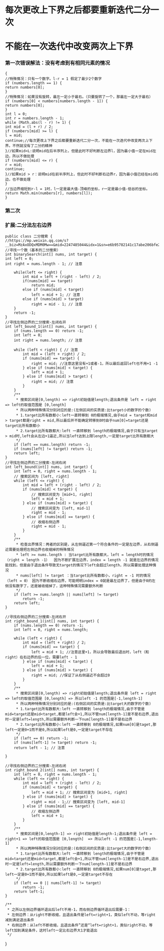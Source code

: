 # 每次更改上下界之后都要重新迭代二分一次

# 不能在一次迭代中改变两次上下界

### 第一次错误解法：没有考虑到有相同元素的情况

    {
    //特殊情况：只有一个数字。l-r = 1 假定了最少2个数字
    if (numbers.length == 1) {
    return numbers[0];
    }
    //特殊情况：如果没有旋转，最左一定小于最右。（只要旋转了一个，那最左一定大于最右）
    if (numbers[0] < numbers[numbers.length - 1]) {
    return numbers[0];
    }
    int l = 0;
    int r = numbers.length - 1;
    while (Math.abs(l - r) != 1) {
    int mid = (l + r) / 2;
    if (numbers[mid] >= l) {
    l = mid;
    continue;//每次更改上下界之后都要重新迭代二分一次，不能在一次迭代中改变两次上下界。不然就没有了二分的精神
    }//如果mid<L:说明mid在后半序列上，但是此时不好判断左边界l，因为最小值一定在mid左边，所以不做处理
    if (numbers[mid] <= r) {
    r = mid;
    continue;
    }//如果mid > r：说明mid在前半序列上，但此时不好判断右边界r，因为最小值已经在mid右边，也不做处理
    }
    //当边界缩短到r-l = 1时，l一定是最大值-顶峰的坐标，r一定是最小值-低谷的坐标。
    return Math.min(numbers[r], numbers[l]);
    }

### 第二次

### 扩展:二分法左右边界

    public class 二分搜索 {
    //https://mp.weixin.qq.com/s?__biz=MzAxODQxMDM0Mw==&mid=2247485044&idx=1&sn=e6b95782141c17abe206bfe2323a4226&scene=21
    //寻找一个数（基本的二分搜索）
    int binarySearch(int[] nums, int target) {
    int left = 0;
    int right = nums.length - 1; // 注意

        while(left <= right) {
            int mid = left + (right - left) / 2;
            if(nums[mid] == target)
                return mid;
            else if (nums[mid] < target)
                left = mid + 1; // 注意
            else if (nums[mid] > target)
                right = mid - 1; // 注意
        }
        return -1;
    }
    //寻找左侧边界的二分搜索-左闭右开
    int left_bound_1(int[] nums, int target) {
        if (nums.length == 0) return -1;
        int left = 0;
        int right = nums.length; // 注意

        while (left < right) { // 注意
            int mid = (left + right) / 2;
            if (nums[mid] == target) {
                right = mid; //注意这里没有+1或者-1，所以最后返回left也不用+1 -1
            } else if (nums[mid] < target) {
                left = mid + 1;
            } else if (nums[mid] > target) {
                right = mid; // 注意
            }
        }
        /**
         * 搜索区间是[0,length) => right初始值是length;退出条件是 left = right => left的取值范围是 [0,length]
         * 所以两种特殊情况分别对应的是:(左侧区间的实质是:比target小的数字的个数)
         * 1.target比所有数都小:left一直转移到 0的极端情况,由于mid = target和mid > target都是right = mid,所以最后并不能确定转移到0时由于num[0]=target还是target比所有数都小
         * 2.target比所有数都大:left 一直转移到 length的极端情况,由于只有当target > mid时,left会从左边+1逼近,所以当left达到上限length,一定是target比所有数都大
         */
        if (left == nums.length) return -1;
        if (nums[left] != target) return -1;
        return left;
    }
    //寻找左侧边界的二分搜索-左闭右闭
    int left_bound(int[] nums, int target) {
        int left = 0, right = nums.length - 1;
        // 搜索区间为 [left, right]
        while (left <= right) {
            int mid = left + (right - left) / 2;
            if (nums[mid] < target) {
                // 搜索区间变为 [mid+1, right]
                left = mid + 1;
            } else if (nums[mid] > target) {
                // 搜索区间变为 [left, mid-1]
                right = mid - 1;
            } else if (nums[mid] == target) {
                // 收缩右侧边界
                right = mid - 1;
            }
        }
        /**
         * 检查出界情况：两者的区别是，从左侧逼近第一个符合条件的一定是左边界，从右侧逼近需要处理把左侧边界也收缩掉的特殊情况
         * left >= nums.length : 当target比所有数都大，left = length时的情况 （right = length -1）  因为不断扩展左边界，index = length -1 就是左边界的情况能找到，但是由于退出条件导致无target的情况下left会超过length，所以需要处理这种情况
         * nums[left] != target ：当target比所有数都小，right = -1 时的情况 （left = 0） 因为不断收缩右边界，可能明明index = 0就是最左边界了，但是由于0的左侧没有数字了，还是被收缩掉了，这种特殊情况需要额外判断
         */
        if (left >= nums.length || nums[left] != target)
            return -1;
        return left;
    }

    //寻找右侧边界的二分搜索-左闭右开
    int right_bound_1(int[] nums, int target) {
        if (nums.length == 0) return -1;
        int left = 0, right = nums.length;

        while (left < right) {
            int mid = (left + right) / 2;
            if (nums[mid] == target) {
                left = mid + 1; //注意这里+1，所以会导致最后退出时，left（和right）在右边界的后一位，需要left - 1
            } else if (nums[mid] < target) {
                left = mid + 1;
            } else if (nums[mid] > target) {
                right = mid; //保证了从右侧逼近不会超过0
            }
        }
        /**
         * 搜索区间是[0,length) => right初始值是length;退出条件是 left = right => left的取值范围是 [0,length] => 所以left -1 的范围是[-1,length-1]
         * 所以两种特殊情况分别对应的是:(右侧区间的实质是:比target大的数字的个数)
         * 1.target比所有数都大:left 一直转移到 length的极端情况,由于不管是mid=target还是mid<target,都是left会+1,所以不管num[length-1]是不是右边界,退出时一定是left=length,所以需要额外判断一下num[length-1]是不是右边界
         * 2.target比所有数都小:left 一直转移到 0的极端情况,如果num[0]是taget,那left一定是0+1而不是0,所以如果left是0,一定是target不存在
         */
        if (left == 0) return -1;
        if (nums[left-1] != target) return -1;
        return left - 1; // 注意

    }

    //寻找右侧边界的二分搜索-左闭右闭
    int right_bound_2(int[] nums, int target) {
        int left = 0, right = nums.length - 1;
        while (left <= right) {
            int mid = left + (right - left) / 2;
            if (nums[mid] < target) {
                left = mid + 1; // 搜索区间变为 [mid+1, right]
            } else if (nums[mid] > target) {
                right = mid - 1;// 搜索区间变为 [left, mid-1]
            } else if (nums[mid] == target) {
                // 收缩左侧边界
                left = mid + 1;
            }
        }
        /**
         * 搜索区间是[0,length-1] => right初始值是length-1;退出条件是 left = right+1 => left的取值范围是 [0,length]  => 所以left -1 的范围是[-1,length-1]
         * 所以两种特殊情况分别对应的是:(右侧区间的实质是:比target大的数字的个数)
         * 1.target比所有数都大:left 一直转移到 length的极端情况,由于不管是mid=target还是mid<target,都是left会+1,所以不管num[length-1]是不是右边界,退出时一定是left=length,所以需要额外判断一下num[length-1]是不是右边界
         * 2.target比所有数都小:left 一直转移到 0的极端情况,如果num[0]是taget,那left一定是0+1而不是0,所以如果left是0,一定是target不存在
         */
        if (left == 0 || nums[left-1] != target)
            return -1;
        return left-1;
    }

    /**
     * 之所以左侧边界循环退出后left不用-1，而右侧边界循环退出后需要-1：
     * 左侧边界：从right不断收缩，且退出条件是left=right+1，类似left不动，等right减到满足退出条件
     * 右侧边界：从left不断收缩，且退出条件”还是“left=right+1，类似right不动，等left加到满足条件，这时left一定比右边界大1才能退出
     */

}
